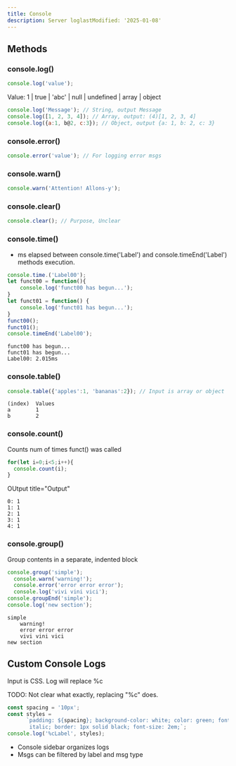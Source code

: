 ```yaml
---
title: Console
description: Server loglastModified: '2025-01-08'
---
```


## Methods

### console.log()

```js
console.log('value');
```

Value: 1 | true | 'abc' | null | undefined | array | object

```js title="Examples"
console.log('Message'); // String, output Message
console.log([1, 2, 3, 4]); // Array, output: (4)[1, 2, 3, 4]
console.log({a:1, b@2, c:3}); // Object, output {a: 1, b: 2, c: 3}
```

### console.error()

```js
console.error('value'); // For logging error msgs
```

### console.warn()

```js
console.warn('Attention! Allons-y');
```

### console.clear()

```js
console.clear(); // Purpose, Unclear
```

### console.time()

- ms elapsed between console.time('Label') and console.timeEnd('Label') methods execution.

```js title="Example"
console.time.('Label00');
let funct00 = function(){
    console.log('funct00 has begun...');
}
let funct01 = function() {
    console.log('funct01 has begun...');
}
funct00();
funct01();
console.timeEnd('Label00');
```

```console title="Output"
funct00 has begun...
funct01 has begun...
Label00: 2.015ms
```

### console.table()

```js
console.table({'apples':1, 'bananas':2}); // Input is array or object
```

```console title="Output"
(index)  Values
a        1
b        2
```

### console.count()

Counts num of times funct() was called

```js title="Example"
for(let i=0;i<5;i++){
  console.count(i);
}
```

OUtput title="Output"
```console
0: 1
1: 1
2: 1
3: 1
4: 1
```

### console.group()

Group contents in a separate, indented block

```js title="Example"
console.group('simple');
  console.warn('warning!');
  console.error('error error error');
  console.log('vivi vini vici');
console.groupEnd('simple');
console.log('new section');
```

```console title="Output"
simple
    warning!
    error error error
    vivi vini vici
new section
```

## Custom Console Logs

Input is CSS.  Log will replace %c

TODO: Not clear what exactly, replacing "%c" does.

```js title="Example"
const spacing = '10px';
const styles =
      `padding: ${spacing}; background-color: white; color: green; font-style:
       italic; border: 1px solid black; font-size: 2em;`;
console.log('%cLabel', styles);
```

- Console sidebar organizes logs
- Msgs can be filtered by label and msg type
